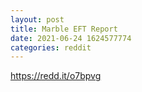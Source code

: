 ```yaml
--- 
layout: post 
title: Marble EFT Report 
date: 2021-06-24 1624577774 
categories: reddit 
--- 
```

https://redd.it/o7bpvg
